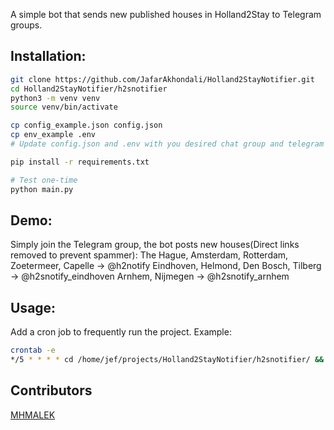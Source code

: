 A simple bot that sends new published houses in Holland2Stay to Telegram groups.

## Installation:
```bash
git clone https://github.com/JafarAkhondali/Holland2StayNotifier.git
cd Holland2StayNotifier/h2snotifier
python3 -m venv venv
source venv/bin/activate

cp config_example.json config.json 
cp env_example .env 
# Update config.json and .env with you desired chat group and telegram bot

pip install -r requirements.txt

# Test one-time
python main.py
```

## Demo:
Simply join the Telegram group, the bot posts new houses(Direct links removed to prevent spammer):
The Hague, Amsterdam, Rotterdam, Zoetermeer, Capelle -> @h2notify
Eindhoven, Helmond, Den Bosch, Tilberg -> @h2snotify_eindhoven
Arnhem, Nijmegen  -> @h2snotify_arnhem

## Usage:
Add a cron job to frequently run the project. Example:
```bash
crontab -e
*/5 * * * * cd /home/jef/projects/Holland2StayNotifier/h2snotifier/ && bash ./run.sh
```


## Contributors
[MHMALEK](https://github.com/MHMALEK)
